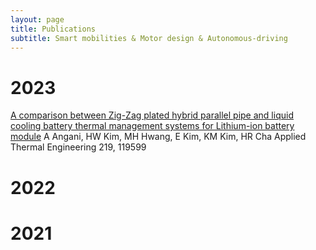 ```yaml
---
layout: page
title: Publications
subtitle: Smart mobilities & Motor design & Autonomous-driving
---
```


# 2023
[A comparison between Zig-Zag plated hybrid parallel pipe and liquid cooling battery thermal management systems for Lithium-ion battery module]([https://markdowntutorial.com/](https://www.sciencedirect.com/science/article/pii/S1359431122015290))
A Angani, HW Kim, MH Hwang, E Kim, KM Kim, HR Cha
Applied Thermal Engineering 219, 119599



# 2022

# 2021
